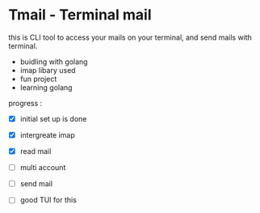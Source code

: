 # Tmail - Terminal mail 

this is CLI tool to access your mails on your terminal, and send mails with terminal.


- buidling with golang 
- imap libary used
- fun project
- learning golang



progress :

- [X] initial set up is done
- [X] intergreate imap 
- [X] read mail
- [ ] multi account 
- [ ] send mail
- [ ] good TUI for this




